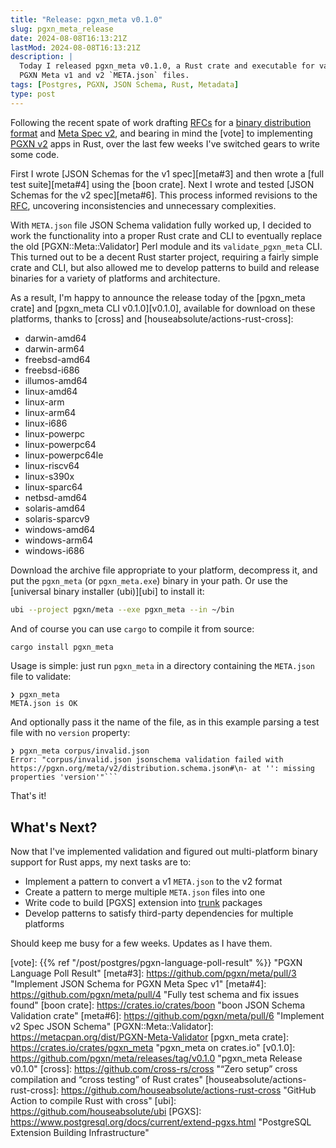 ```yaml
---
title: "Release: pgxn_meta v0.1.0"
slug: pgxn_meta_release
date: 2024-08-08T16:13:21Z
lastMod: 2024-08-08T16:13:21Z
description: |
  Today I released pgxn_meta v0.1.0, a Rust crate and executable for validating
  PGXN Meta v1 and v2 `META.json` files.
tags: [Postgres, PGXN, JSON Schema, Rust, Metadata]
type: post
---
```


Following the recent spate of work drafting [RFCs] for a [binary distribution
format][trunk] and [Meta Spec v2][meta], and bearing in mind the [vote] to
implementing [PGXN v2] apps in Rust, over the last few weeks I've switched
gears to write some code.

First I wrote [JSON Schemas for the v1 spec][meta#3] and then wrote a [full
test suite][meta#4] using the [boon crate]. Next I wrote and tested [JSON
Schemas for the v2 spec][meta#6]. This process informed revisions to the
[RFC][meta], uncovering inconsistencies and unnecessary complexities.

With `META.json` file JSON Schema validation fully worked up, I decided to
work the functionality into a proper Rust crate and CLI to eventually replace
the old [PGXN::Meta::Validator] Perl module and its `validate_pgxn_meta` CLI.
This turned out to be a decent Rust starter project, requiring a fairly simple
crate and CLI, but also allowed me to develop patterns to build and release
binaries for a variety of platforms and architecture.

As a result, I'm happy to announce the release today of the [pgxn_meta crate]
and [pgxn_meta CLI v0.1.0][v0.1.0], available for download on these platforms,
thanks to [cross] and [houseabsolute/actions-rust-cross]:

*   darwin-amd64
*   darwin-arm64
*   freebsd-amd64
*   freebsd-i686
*   illumos-amd64
*   linux-amd64
*   linux-arm
*   linux-arm64
*   linux-i686
*   linux-powerpc
*   linux-powerpc64
*   linux-powerpc64le
*   linux-riscv64
*   linux-s390x
*   linux-sparc64
*   netbsd-amd64
*   solaris-amd64
*   solaris-sparcv9
*   windows-amd64
*   windows-arm64
*   windows-i686

Download the archive file appropriate to your platform, decompress it, and put
the `pgxn_meta` (or `pgxn_meta.exe`) binary in your path. Or use the
[universal binary installer (ubi)][ubi] to install it:

``` sh
ubi --project pgxn/meta --exe pgxn_meta --in ~/bin
```

And of course you can use `cargo` to compile it from source:

``` sh
cargo install pgxn_meta
```

Usage is simple: just run `pgxn_meta` in a directory containing the
`META.json` file to validate:

```console
❯ pgxn_meta 
META.json is OK
```

And optionally pass it the name of the file, as in this example parsing a test
file with no `version` property:

```console
❯ pgxn_meta corpus/invalid.json 
Error: "corpus/invalid.json jsonschema validation failed with https://pgxn.org/meta/v2/distribution.schema.json#\n- at '': missing properties 'version'"```
```

That's it!

What's Next?
------------

Now that I've implemented validation and figured out multi-platform binary
support for Rust apps, my next tasks are to:

*   Implement a pattern to convert a v1 `META.json` to the v2 format
*   Create a pattern to merge multiple `META.json` files into one
*   Write code to build [PGXS] extension into [trunk] packages
*   Develop patterns to satisfy third-party dependencies for multiple
    platforms

Should keep me busy for a few weeks. Updates as I have them.

  [RFCs]: https://rfcs.pgxn.org "PGXN RFCs — PGXN Book"
  [trunk]: https://github.com/pgxn/rfcs/pull/2 "RFC: Binary Distribution Format"
  [meta]: https://github.com/pgxn/rfcs/pull/3 "RFC: Meta Spec v2"
  [PGXN v2]: https://wiki.postgresql.org/wiki/PGXN_v2
  [vote]: {{% ref "/post/postgres/pgxn-language-poll-result" %}}
    "PGXN Language Poll Result"
  [meta#3]: https://github.com/pgxn/meta/pull/3
    "Implement JSON Schema for PGXN Meta Spec v1"
  [meta#4]: https://github.com/pgxn/meta/pull/4
    "Fully test schema and fix issues found"
  [boon crate]: https://crates.io/crates/boon "boon JSON Schema Validation crate"
  [meta#6]: https://github.com/pgxn/meta/pull/6 "Implement v2 Spec JSON Schema" 
  [PGXN::Meta::Validator]: https://metacpan.org/dist/PGXN-Meta-Validator 
  [pgxn_meta crate]: https://crates.io/crates/pgxn_meta "pgxn_meta on crates.io"
  [v0.1.0]: https://github.com/pgxn/meta/releases/tag/v0.1.0 "pgxn_meta Release v0.1.0"
  [cross]: https://github.com/cross-rs/cross
    "“Zero setup” cross compilation and “cross testing” of Rust crates"
  [houseabsolute/actions-rust-cross]: https://github.com/houseabsolute/actions-rust-cross
    "GitHub Action to compile Rust with cross"
  [ubi]: https://github.com/houseabsolute/ubi
  [PGXS]: https://www.postgresql.org/docs/current/extend-pgxs.html
    "PostgreSQL Extension Building Infrastructure"
